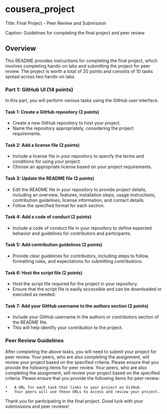 # cousera_project
Title: Final Project - Peer Review and Submission

Caption: Guidelines for completing the final project and peer review

## Overview
This README provides instructions for completing the final project, which involves completing hands-on labs and submitting the project for peer review. The project is worth a total of 20 points and consists of 10 tasks spread across two hands-on labs.

### Part 1: GitHub UI (14 points)
In this part, you will perform various tasks using the GitHub user interface.

#### Task 1: Create a GitHub repository (2 points)
- Create a new GitHub repository to host your project.
- Name the repository appropriately, considering the project requirements.

#### Task 2: Add a license file (2 points)
- Include a license file in your repository to specify the terms and conditions for using your project.
- Choose an appropriate license based on your project requirements.

#### Task 3: Update the README file (2 points)
- Edit the README file in your repository to provide project details, including an overview, features, installation steps, usage instructions, contribution guidelines, license information, and contact details.
- Follow the specified format for each section.

#### Task 4: Add a code of conduct (2 points)
- Include a code of conduct file in your repository to define expected behavior and guidelines for contributors and participants.

#### Task 5: Add contribution guidelines (2 points)
- Provide clear guidelines for contributors, including steps to follow, formatting rules, and expectations for submitting contributions.

#### Task 6: Host the script file (2 points)
- Host the script file required for the project in your repository.
- Ensure that the script file is easily accessible and can be downloaded or executed as needed.

#### Task 7: Add your GitHub username to the authors section (2 points)
- Include your GitHub username in the authors or contributors section of the README file.
- This will help identify your contribution to the project.

### Peer Review Guidelines
After completing the above tasks, you will need to submit your project for peer review. Your peers, who are also completing the assignment, will review your project based on the specified criteria. Please ensure that you provide the following items for peer review. Your peers, who are also completing the assignment, will review your project based on the specified criteria. Please ensure that you provide the following items for peer review:

	•	A URL for each task that links to your project on GitHub.
	•	Your peers will use these URLs to access and review your project.

Thank you for participating in the final project. Good luck with your submissions and peer reviews!
